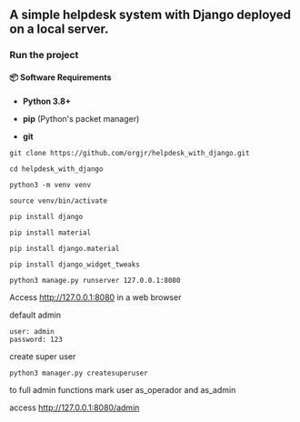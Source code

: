## A simple helpdesk system with Django deployed on a local server.

### Run the project

#### 📦 Software Requirements

- **Python 3.8+**
    
- **pip** (Python's packet manager)
    
- **git**

```
git clone https://github.com/orgjr/helpdesk_with_django.git

cd helpdesk_with_django

python3 -m venv venv

source venv/bin/activate

pip install django

pip install material

pip install django.material

pip install django_widget_tweaks

python3 manage.py runserver 127.0.0.1:8080
```

Access http://127.0.0.1:8080 in a web browser


default admin
```
user: admin
password: 123
```

create super user
```
python3 manager.py createsuperuser
```

to full admin functions mark user as_operador and as_admin

access http://127.0.0.1:8080/admin
